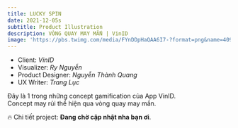 ```yaml
---
title: LUCKY SPIN
date: 2021-12-05s
subtitle: Product Illustration
description: VÒNG QUAY MAY MẮN | VinID
image: 'https://pbs.twimg.com/media/FYnDDpHaQAA6I7-?format=png&name=4096x4096'
---
```


<!-- <div class="gallery-box">
  <div class="gallery">
    <img src="https://64.media.tumblr.com/f1983424df22a5968ea3c582d181e308/f12ae9ed481dd2b6-4d/s640x960/7231397e7ae586017ff467b74881818596302901.jpg" alt="Project">
    <img src="https://64.media.tumblr.com/f1983424df22a5968ea3c582d181e308/f12ae9ed481dd2b6-4d/s640x960/7231397e7ae586017ff467b74881818596302901.jpg" alt="Project">
    <img src="https://64.media.tumblr.com/f1983424df22a5968ea3c582d181e308/f12ae9ed481dd2b6-4d/s640x960/7231397e7ae586017ff467b74881818596302901.jpg" alt="Project">
  </div>
  <em>Projects / <a href="https://unsplash.com/" target="_blank">Unsplash</a></em>
</div> -->

- Client: *VinID* <BR>
- Visualizer: *Ry Nguyễn*<BR>
- Product Designer: *Nguyễn Thành Quang*<BR>
- UX Writer: *Trang Lục*<BR>

Đây là 1 trong những concept gamification của App VinID.<br>
Concept may rủi thể hiện qua vòng quay may mắn.<br>


🔥 Chi tiết project: **Đang chờ cập nhật nha bạn ơi**.